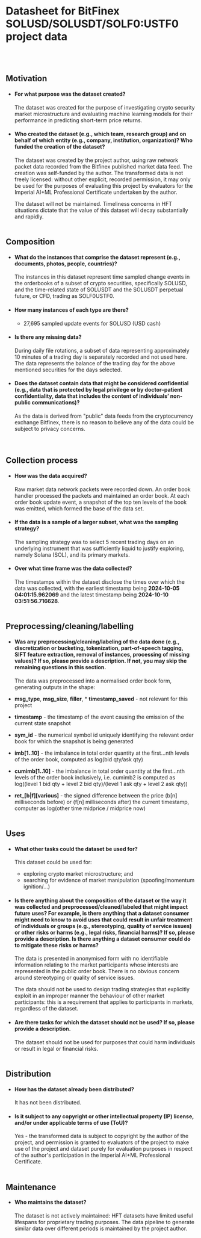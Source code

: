 # Datasheet for BitFinex SOLUSD/SOLUSDT/SOLF0:USTF0 project data
<br/><br/>


## Motivation

* #### For what purpose was the dataset created?
  The dataset was created for the purpose of investigating crypto security market microstructure and evaluating machine learning models for their performance in predicting short-term price returns.
  
    
* #### Who created the dataset (e.g., which team, research group) and on behalf of which entity (e.g., company, institution, organization)? Who funded the creation of the dataset?
  The dataset was created by the project author, using raw network packet data recorded from the Bitfinex published market data feed. The creation was self-funded by the author. The transformed data is not freely licensed: without other explicit, recorded permission, it may only be used for the purposes of evaluating this project by evaluators for the Imperial AI+ML Professional Certificate undertaken by the author.

  The dataset will not be maintained. Timeliness concerns in HFT situations dictate that the value of this dataset will decay substantially and rapidly.
<br/><br/>
 
## Composition

* #### What do the instances that comprise the dataset represent (e.g., documents, photos, people, countries)?
  The instances in this dataset represent time sampled change events in the orderbooks of a subset of crypto securities, specifically SOLUSD, and the time-related state of SOLUSDT and the SOLUSDT perpetual future, or CFD, trading as SOLF0USTF0.
  
* #### How many instances of each type are there?
  - 27,695 sampled update events for SOLUSD (USD cash)
  
	
* #### Is there any missing data?
  During daily file rotations, a subset of data representing approximately 10 minutes of a trading day is separately recorded and not used here. The data represents the balance of the trading day for the above mentioned securities for the days selected.
  
	
* #### Does the dataset contain data that might be considered confidential (e.g., data that is protected by legal privilege or by    doctor–patient confidentiality, data that includes the content of individuals’ non-public communications)?
  As the data is derived from "public" data feeds from the cryptocurrency exchange Bitfinex, there is no reason to believe any of the data could be subject to privacy concerns.  
<br/><br/>

## Collection process

* #### How was the data acquired?
  Raw market data network packets were recorded down. An order book handler processed the packets and maintained an order book. At each order book update event, a snapshot of the top ten levels of the book was emitted, which formed the base of the data set. 
  
	
* #### If the data is a sample of a larger subset, what was the sampling strategy? 
  The sampling strategy was to select 5 recent trading days on an underlying instrument that was sufficiently liquid to justify exploring, namely Solana (SOL), and its primary markets.
  
	
* #### Over what time frame was the data collected?
  The timestamps within the dataset disclose the times over which the data was collected, with the earliest timestamp being **2024-10-05 04:01:15.962069** and the latest timestamp being **2024-10-10 03:51:56.716628**.
<br/><br/>    
    
## Preprocessing/cleaning/labelling

* #### Was any preprocessing/cleaning/labeling of the data done (e.g., discretization or bucketing, tokenization, part-of-speech tagging, SIFT feature extraction, removal of instances, processing of missing values)? If so, please provide a description. If not, you may skip the remaining questions in this section. 

  The data was preprocessed into a normalised order book form, generating outputs in the shape:<br/>
  
* **msg_type**, **msg_size**, **filler**,   * **timestamp_saved** - not relevant for this project<br/>
* **timestamp** - the timestamp of the event causing the emission of the current state snapshot<br/>
* **sym_id** - the numerical symbol id uniquely identifying the relevant order book for which the snapshot is being generated<br/>
* **imb[1..10]** - the imbalance in total order quantity at the first...nth levels of the order book, computed as log(bid qty/ask qty)<br/>
* **cumimb[1..10]** - the imbalance in total order quantity at the first...nth levels of the order book inclusively, i.e. cumimb2 is computed as log((level 1 bid qty + level 2 bid qty)/(level 1 ask qty + level 2 ask qty))<br/>
* **ret_[b|f][various]** - the signed difference between the price (b[n] milliseconds before) or (f[n] milliseconds after) the current timestamp, computer as log(other time midprice / midprice now)
<br/><br/>
 
## Uses

* #### What other tasks could the dataset be used for?
  This dataset could be used for:
    - exploring crypto market microstructure; and 
    - searching for evidence of market manipulation (spoofing/momentum ignition/...)
    
	
* #### Is there anything about the composition of the dataset or the way it was collected and preprocessed/cleaned/labeled that might impact future uses? For example, is there anything that a dataset consumer might need to know to avoid uses that could result in unfair treatment of individuals or groups (e.g., stereotyping, quality of service issues) or other risks or harms (e.g., legal risks, financial harms)? If so, please provide a description. Is there anything a dataset consumer could do to mitigate these risks or harms? 

  The data is presented in anonymised form with no identifiable information relating to the market participants whose interests are represented in the public order book. There is no obvious concern around stereotyping or quality of service issues.
  
  The data should not be used to design trading strategies that explicitly exploit in an improper manner the behaviour of other market participants: this is a requirement that applies to participants in markets, regardless of the dataset.



* #### Are there tasks for which the dataset should not be used? If so, please provide a description.
  The dataset should not be used for purposes that could harm individuals or result in legal or financial risks.
<br/><br/>    

## Distribution

* #### How has the dataset already been distributed?
  It has not been distributed.
	
* #### Is it subject to any copyright or other intellectual property (IP) license, and/or under applicable terms of use (ToU)?  
  Yes - the transformed data is subject to copyright by the author of the project, and permission is granted to evaluators of the project to make use of the project and dataset purely for evaluation purposes in respect of the author's participation in the Imperial AI+ML Professional Certificate. 
<br/><br/>    

## Maintenance

* #### Who maintains the dataset?
  The dataset is not actively maintained: HFT datasets have limited useful lifespans for proprietary trading purposes. The data pipeline to generate similar data over different periods is maintained by the project author.
